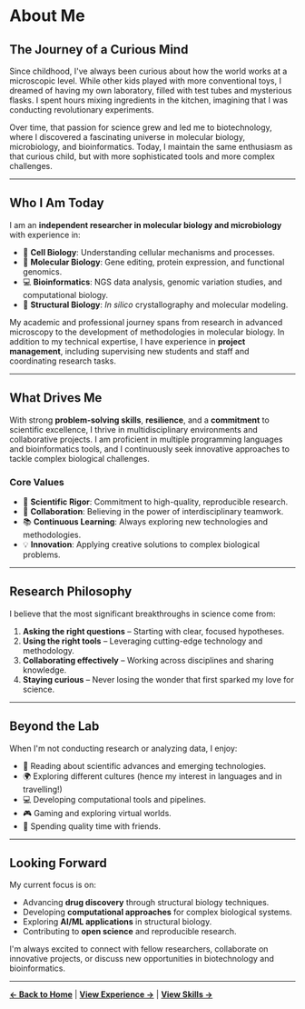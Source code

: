 # About Me

## The Journey of a Curious Mind

Since childhood, I've always been curious about how the world works at a microscopic level. While other kids played with more conventional toys, I dreamed of having my own laboratory, filled with test tubes and mysterious flasks. I spent hours mixing ingredients in the kitchen, imagining that I was conducting revolutionary experiments. 

Over time, that passion for science grew and led me to biotechnology, where I discovered a fascinating universe in molecular biology, microbiology, and bioinformatics. Today, I maintain the same enthusiasm as that curious child, but with more sophisticated tools and more complex challenges.

---

## Who I Am Today

I am an **independent researcher in molecular biology and microbiology** with experience in:

- 🔬 **Cell Biology**: Understanding cellular mechanisms and processes.
- 🧬 **Molecular Biology**: Gene editing, protein expression, and functional genomics.
- 💻 **Bioinformatics**: NGS data analysis, genomic variation studies, and computational biology.
- 🔭 **Structural Biology**: *In silico* crystallography and molecular modeling.

My academic and professional journey spans from research in advanced microscopy to the development of methodologies in molecular biology. In addition to my technical expertise, I have experience in **project management**, including supervising new students and staff and coordinating research tasks.

---

## What Drives Me

With strong **problem-solving skills**, **resilience**, and a **commitment** to scientific excellence, I thrive in multidisciplinary environments and collaborative projects. I am proficient in multiple programming languages and bioinformatics tools, and I continuously seek innovative approaches to tackle complex biological challenges.

### Core Values

- 🎯 **Scientific Rigor**: Commitment to high-quality, reproducible research.
- 🤝 **Collaboration**: Believing in the power of interdisciplinary teamwork.
- 📚 **Continuous Learning**: Always exploring new technologies and methodologies.
- 💡 **Innovation**: Applying creative solutions to complex biological problems.

---

## Research Philosophy

I believe that the most significant breakthroughs in science come from:

1. **Asking the right questions** – Starting with clear, focused hypotheses.
2. **Using the right tools** – Leveraging cutting-edge technology and methodology.
3. **Collaborating effectively** – Working across disciplines and sharing knowledge.
4. **Staying curious** – Never losing the wonder that first sparked my love for science.

---

## Beyond the Lab

When I'm not conducting research or analyzing data, I enjoy:

- 📖 Reading about scientific advances and emerging technologies.
- 🌍 Exploring different cultures (hence my interest in languages and in travelling!)
- 💻 Developing computational tools and pipelines.
- 🎮 Gaming and exploring virtual worlds.
- 🤝 Spending quality time with friends.

---

## Looking Forward

My current focus is on:

- Advancing **drug discovery** through structural biology techniques.
- Developing **computational approaches** for complex biological systems.
- Exploring **AI/ML applications** in structural biology.
- Contributing to **open science** and reproducible research.

I'm always excited to connect with fellow researchers, collaborate on innovative projects, or discuss new opportunities in biotechnology and bioinformatics.

---

**[← Back to Home](../README.md)** | **[View Experience →](./experience.md)** | **[View Skills →](./skills.md)**
